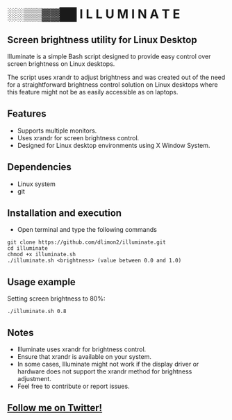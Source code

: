 # ░░▒▒▓▓██ I L L U M I N A T E
## Screen brightness utility for Linux Desktop

Illuminate is a simple Bash script designed to provide easy control over screen brightness on Linux desktops.

The script uses xrandr to adjust brightness and was created out of the need for a straightforward brightness control solution on Linux desktops where this feature might not be as easily accessible as on laptops.

## Features

- Supports multiple monitors.
- Uses xrandr for screen brightness control.
- Designed for Linux desktop environments using X Window System.

## Dependencies
* Linux system
* git

## Installation and execution
* Open terminal and type the following commands
```
git clone https://github.com/dlimon2/illuminate.git
cd illuminate
chmod +x illuminate.sh
./illuminate.sh <brightness> (value between 0.0 and 1.0)
```

## Usage example
Setting screen brightness to 80%:
```
./illuminate.sh 0.8
```
## Notes
* Illuminate uses xrandr for brightness control.
* Ensure that xrandr is available on your system.
* In some cases, Illuminate might not work if the display driver or hardware does not support the xrandr method for brightness adjustment.
* Feel free to contribute or report issues.

## <a href="https://x.com/dlimon_" target="_blank">Follow me on Twitter!</a>



